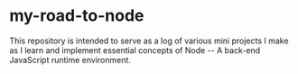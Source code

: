 # my-road-to-node
This repository is intended to serve as a log of various mini projects I make as I learn and implement essential concepts of Node -- A back-end JavaScript runtime environment.
